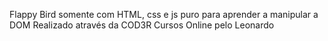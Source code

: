 Flappy Bird somente com HTML, css e js puro para aprender a manipular a DOM Realizado através da COD3R Cursos Online pelo Leonardo
